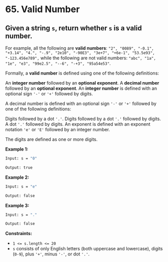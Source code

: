 
# 65. Valid Number
## Given a string `s`, return whether `s` is a **valid number**.

For example, all the following are **valid numbers**: `"2", "0089", "-0.1", "+3.14", "4.", "-.9", "2e10", "-90E3", "3e+7", "+6e-1", "53.5e93", "-123.456e789",` while the following are not valid numbers: `"abc", "1a", "1e", "e3", "99e2.5", "--6", "-+3", "95a54e53"`.

Formally, a **valid number** is defined using one of the following definitions:

An **integer number** followed by an **optional exponent**.
A **decimal number** followed by an **optional exponent**.
An **integer number** is defined with an optional sign `'-'` or `'+'` followed by digits.

A decimal number is defined with an optional sign `'-'` or `'+'` followed by one of the following definitions:

Digits followed by a dot `'.'`.
Digits followed by a dot `'.'` followed by digits.
A dot `'.'` followed by digits.
An exponent is defined with an exponent notation `'e'` or `'E'` followed by an integer number.

The digits are defined as one or more digits.

 

**Example 1:**
```bash
Input: s = "0"

Output: true
```
**Example 2:**
```bash
Input: s = "e"

Output: false
```
**Example 3:**
```bash
Input: s = "."

Output: false
```
 

**Constraints:**

- `1 <= s.length <= 20`
- `s` consists of only English letters (both uppercase and lowercase), digits (`0-9`), plus `'+'`, minus `'-'`, or dot `'.'`.



